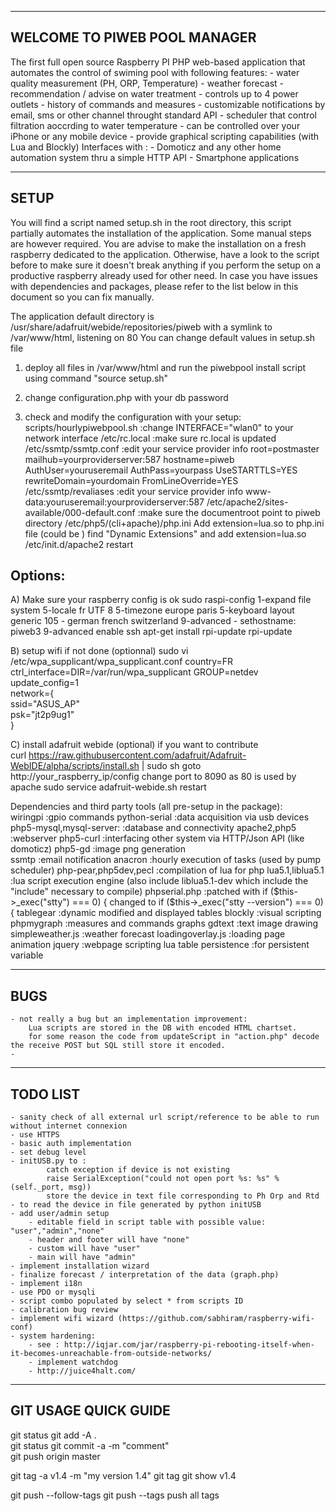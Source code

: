 ---------------------------------------------------------
WELCOME TO PIWEB POOL MANAGER
---------------------------------------------------------

The first full open source Raspberry PI PHP web-based application that automates the control of swiming pool with following features:
    - water quality measurement (PH, ORP, Temperature)
    - weather forecast 
    - recommendation / advise on water treatment
    - controls up to 4 power outlets
    - history of commands and measures
    - customizable notifications by email, sms or other channel throught standard API
    - scheduler that control filtration aoccrding to water temperature
    - can be controlled over your iPhone or any mobile device
    - provide graphical scripting capabilities (with Lua and Blockly)
Interfaces with :
    - Domoticz and any other home automation system thru a simple HTTP API
    - Smartphone applications

---------------------------------------------------------
SETUP
---------------------------------------------------------
You will find a script named setup.sh in the root directory, this script partially automates the installation of the application.
Some manual steps are however required. You are advise to make the installation on a fresh raspberry dedicated to the application.
Otherwise, have a look to the script before to make sure it doesn't break anything if you perform the setup on a productive raspberry 
already used for other need. In case you have issues with dependencies and packages, please refer to the list below in this document
so you can fix manually.

The application default directory is  /usr/share/adafruit/webide/repositories/piweb with a symlink to /var/www/html, listening on 80
You can change default values in setup.sh file

1)  deploy all files in /var/www/html and run the piwebpool install script using command "source setup.sh"
    

2) change configuration.php with your db password

3) check and modify the configuration with your setup:
    scripts/hourlypiwebpool.sh                                :change INTERFACE="wlan0" to your network interface
    /etc/rc.local                                   :make sure rc.local is updated
    /etc/ssmtp/ssmtp.conf                           :edit your service provider info
        root=postmaster
        mailhub=yourproviderserver:587
        hostname=piweb
        AuthUser=youruseremail
        AuthPass=yourpass
        UseSTARTTLS=YES    
        rewriteDomain=yourdomain
        FromLineOverride=YES
    /etc/ssmtp/revaliases                           :edit your service provider info
        www-data:youruseremail:yourproviderserver:587
    /etc/apache2/sites-available/000-default.conf   :make sure the documentroot point to piweb directory
    /etc/php5/(cli+apache)/php.ini
        Add extension=lua.so to php.ini file (could be )
        find "Dynamic Extensions" and add extension=lua.so
        /etc/init.d/apache2 restart

Options:
--------

A) Make sure your raspberry config is ok
    sudo raspi-config
         1-expand file system
         5-locale fr UTF 8
         5-timezone europe paris
         5-keyboard layout
             generic 105 - german french switzerland
         9-advanced - sethostname: piweb3
         9-advanced enable ssh
    apt-get install rpi-update
    rpi-update

B) setup wifi if not done (optionnal)
    sudo vi /etc/wpa_supplicant/wpa_supplicant.conf
        country=FR                                                                                                                                              
        ctrl_interface=DIR=/var/run/wpa_supplicant GROUP=netdev                                                                                                 
        update_config=1                                                                                                                                         
        network={                                                                                                                                               
           ssid="ASUS_AP"                                                                                                                                       
           psk="jt2p9ug1"                                                                                                                                       
        } 

C) install adafruit webide (optional) if you want to contribute         
    curl https://raw.githubusercontent.com/adafruit/Adafruit-WebIDE/alpha/scripts/install.sh | sudo sh
    goto http://your_raspberry_ip/config change port to 8090 as 80 is used by apache
    sudo service adafruit-webide.sh restart


Dependencies and third party tools (all pre-setup in the package):      
    wiringpi                    :gpio commands
    python-serial               :data acquisition via usb devices
    php5-mysql,mysql-server:    :database and connectivity
    apache2,php5                :webserver 
    php5-curl                   :interfacing other system via HTTP/Json API (like domoticz)
    php5-gd                     :image png generation    
    ssmtp                       :email notification
    anacron                     :hourly execution of tasks (used by pump scheduler)
    php-pear,php5dev,pecl       :compilation of lua for php
    lua5.1,liblua5.1            :lua script execution engine (also include liblua5.1-dev which include the "include" necessary to compile)
    phpserial.php               :patched with if ($this->_exec("stty") === 0) { changed to if ($this->_exec("stty --version") === 0) {
    tablegear                   :dynamic modified and displayed tables
    blockly                     :visual scripting
    phpmygraph                  :measures and commands graphs
    gdtext                      :text image drawing
    simpleweather.js            :weather forecast
    loadingoverlay.js           :loading page animation
    jquery                      :webpage scripting
    lua table persistence       :for persistent variable

---------------------------------------------------------
BUGS
---------------------------------------------------------
    - not really a bug but an implementation improvement: 
        Lua scripts are stored in the DB with encoded HTML chartset. 
        for some reason the code from updateScript in "action.php" decode the receive POST but SQL still store it encoded.
    - 
    
   
---------------------------------------------------------
TODO LIST 
---------------------------------------------------------
    - sanity check of all external url script/reference to be able to run without internet connexion
    - use HTTPS
    - basic auth implementation
    - set debug level
    - initUSB.py to :
            catch exception if device is not existing
            raise SerialException("could not open port %s: %s" % (self._port, msg)) 
            store the device in text file corresponding to Ph Orp and Rtd
    - to read the device in file generated by python initUSB
    - add user/admin setup  
        - editable field in script table with possible value: "user","admin","none"
        - header and footer will have "none"
        - custom will have "user"
        - main will have "admin"
    - implement installation wizard
    - finalize forecast / interpretation of the data (graph.php)
    - implement i18n
    - use PDO or mysqli 
    - script combo populated by select * from scripts ID
    - calibration bug review
    - implement wifi wizard (https://github.com/sabhiram/raspberry-wifi-conf)
    - system hardening:
        - see : http://iqjar.com/jar/raspberry-pi-rebooting-itself-when-it-becomes-unreachable-from-outside-networks/
        - implement watchdog
        - http://juice4halt.com/

-------------------------------------------------------------------
GIT USAGE QUICK GUIDE
-------------------------------------------------------------------
git status
git add -A .                 
git status
git commit -a -m "comment"   
git push origin master       

git tag -a v1.4 -m "my version 1.4"
git tag
git show v1.4

git push --follow-tags
git push --tags                    push all tags